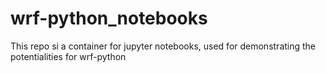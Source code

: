 # wrf-python_notebooks
This repo si a container for jupyter notebooks, used for demonstrating the potentialities for wrf-python
